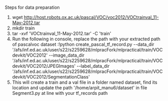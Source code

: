 Steps for data preparation

1. wget http://host.robots.ox.ac.uk/pascal/VOC/voc2012/VOCtrainval_11-May-2012.tar
2. mkdir train
3. tar -xvf 'VOCtrainval_11-May-2012.tar' -C 'train'
4. Run the following in console, replace the path with your extracted path of pascalvoc dataset :!python create_pascal_tf_record.py --data_dir '/afs/inf.ed.ac.uk/user/s22/s2259628/mlpracFork/mlpractical/train/VOCdevkit/VOC2012' --image_data_dir '/afs/inf.ed.ac.uk/user/s22/s2259628/mlpracFork/mlpractical/train/VOCdevkit/VOC2012/JPEGImages' --label_data_dir '/afs/inf.ed.ac.uk/user/s22/s2259628/mlpracFork/mlpractical/train/VOCdevkit/VOC2012/SegmentationClass'
5. This will create a train and a val file in a folder named dataset, find its location and update the path '/home/arpit_manu6/dataset' in file Segment3.py at line with your tf_records path
